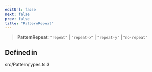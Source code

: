 ```yaml
---
editUrl: false
next: false
prev: false
title: "PatternRepeat"
---
```


> **PatternRepeat**: `"repeat"` \| `"repeat-x"` \| `"repeat-y"` \| `"no-repeat"`

## Defined in

src/Pattern/types.ts:3

